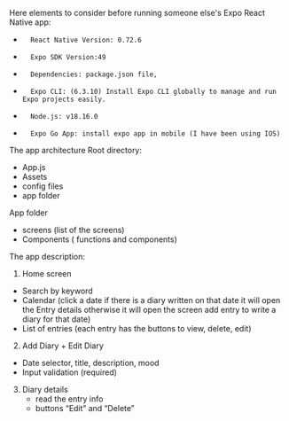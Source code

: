 
Here elements to consider before running someone else's Expo React Native app:
- 		React Native Version: 0.72.6
- 		Expo SDK Version:49
- 		Dependencies: package.json file,
- 		Expo CLI: (6.3.10) Install Expo CLI globally to manage and run Expo projects easily.
- 		Node.js: v18.16.0
- 		Expo Go App: install expo app in mobile (I have been using IOS)


The app architecture
Root directory:
 - App.js
 - Assets
 - config files
 - app folder

App folder
- screens (list of the screens)
- Components ( functions and components)

The app description:
1. Home screen
- Search by keyword
- Calendar (click a date if there is a diary written on that date it will open the Entry details otherwise it will open the screen add entry to write a diary for that date)
- List of entries (each entry has the buttons to view, delete, edit)
    
2. Add Diary + Edit Diary
- Date selector, title, description, mood
- Input validation (required)

3. Diary details
   - read the entry info
   - buttons “Edit” and “Delete”

